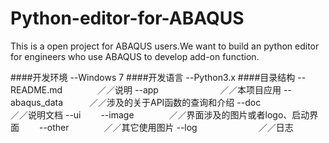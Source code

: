 # Python-editor-for-ABAQUS
This is a open project for ABAQUS users.We want to build an python editor for engineers who use ABAQUS to develop add-on function.

####开发环境
--Windows 7
####开发语言
--Python3.x
####目录结构
--README.md　　　　／／说明
--app　　　　　　　／／本项目应用
--abaqus_data　　　／／涉及的关于API函数的查询和介绍
--doc　　　　　　　／／说明文档
--ui
　　--image　　　　／／界面涉及的图片或者logo、启动界面
　　--other　　　　／／其它使用图片
--log　　　　　　　／／日志

